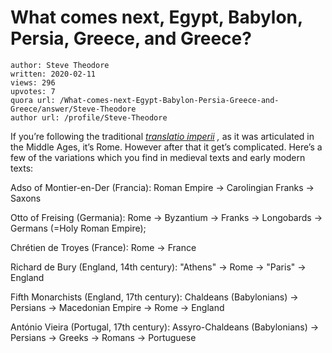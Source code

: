 # What comes next, Egypt, Babylon, Persia, Greece, and Greece?

	author: Steve Theodore
	written: 2020-02-11
	views: 296
	upvotes: 7
	quora url: /What-comes-next-Egypt-Babylon-Persia-Greece-and-Greece/answer/Steve-Theodore
	author url: /profile/Steve-Theodore


If you’re following the traditional _[translatio imperii](https://en.wikipedia.org/wiki/Translatio_imperii)_ _,_  as it was articulated in the Middle Ages, it’s Rome. However after that it get’s complicated. Here’s a few of the variations which you find in medieval texts and early modern texts:

Adso of Montier-en-Der (Francia): Roman Empire → Carolingian Franks → Saxons

Otto of Freising (Germania): Rome → Byzantium → Franks → Longobards → Germans (=Holy Roman Empire);

Chrétien de Troyes (France): Rome → France

Richard de Bury (England, 14th century): "Athens" → Rome → "Paris" → England

Fifth Monarchists (England, 17th century): Chaldeans (Babylonians) → Persians → Macedonian Empire → Rome → England

António Vieira (Portugal, 17th century): Assyro-Chaldeans (Babylonians) → Persians → Greeks → Romans → Portuguese

